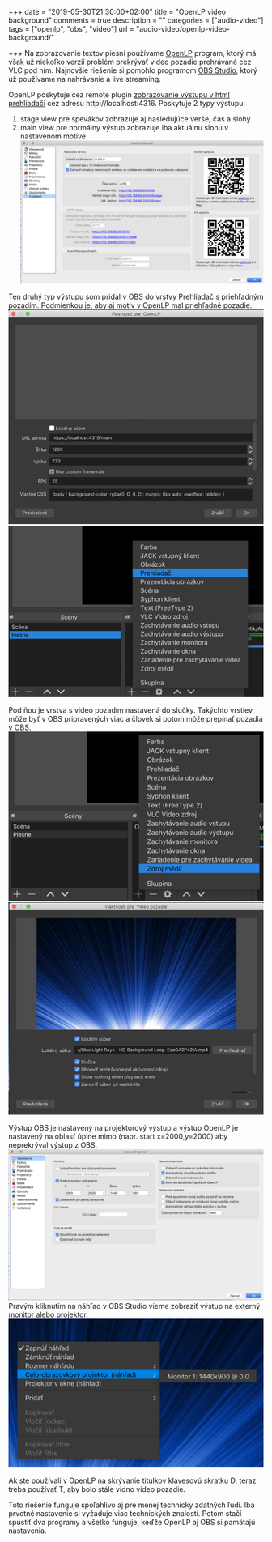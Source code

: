 +++
date = "2019-05-30T21:30:00+02:00"
title = "OpenLP video background"
comments = true
description = ""
categories = ["audio-video"]
tags = ["openlp", "obs", "video"]
url = "audio-video/openlp-video-background/"

+++
Na zobrazovanie textov piesní používame [OpenLP](https://openlp.org/) program, ktorý má však už niekoľko verzií problém prekrývať video pozadie prehrávané cez VLC pod ním. Najnovšie riešenie si pomohlo programom [OBS Studio](https://obsproject.com/), ktorý už používame na nahrávanie a live streaming.

OpenLP poskytuje cez remote plugin [zobrazovanie výstupu v html prehliadači](http://manual.openlp.org/stage_view.html#the-live-view) cez adresu http://localhost:4316. Poskytuje 2 typy výstupu:
1. stage view pre spevákov zobrazuje aj nasledujúce verše, čas a slohy
2. main view pre normálny výstup zobrazuje iba aktuálnu slohu v nastavenom motíve
![](06-openlp-vzdialene-ovladanie.png)

Ten druhý typ výstupu som pridal v OBS do vrstvy Prehliadač s priehľadným pozadím. Podmienkou je, aby aj motív v OpenLP mal priehľadné pozadie.
![](01-obs-zdroj-openlp.png)
![](02-obs-zdroj-prehliadac.png)

Pod ňou je vrstva s video pozadím nastavená do slučky. Takýchto vrstiev môže byť v OBS pripravených viac a človek si potom môže prepínať pozadia v OBS.
![](03-obs-zdroj-medii.png)
![](04-obs-zdroj-video-settings.png)

Výstup OBS je nastavený na projektorový výstup a výstup OpenLP je nastavený na oblasť úplne mimo (napr. start x=2000,y=2000) aby neprekrýval výstup z OBS.
![](05-openlp-obrazovka.png)
Pravým kliknutím na náhľad v OBS Studio vieme zobraziť výstup na externý monitor alebo projektor.
![](07-obs-externy-monitor.png)

Ak ste používali v OpenLP na skrývanie titulkov klávesovú skratku D, teraz treba používať T, aby bolo stále vidno video pozadie.

Toto riešenie funguje spoľahlivo aj pre menej technicky zdatných ľudí. Iba prvotné nastavenie si vyžaduje viac technických znalostí. Potom stačí spustiť dva programy a všetko funguje, keďže OpenLP aj OBS si pamätajú nastavenia.
